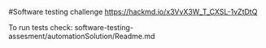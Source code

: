 #Software testing challenge
https://hackmd.io/x3VvX3W_T_CXSL-1vZtDtQ

To run tests check: 
software-testing-assesment/automationSolution/Readme.md


